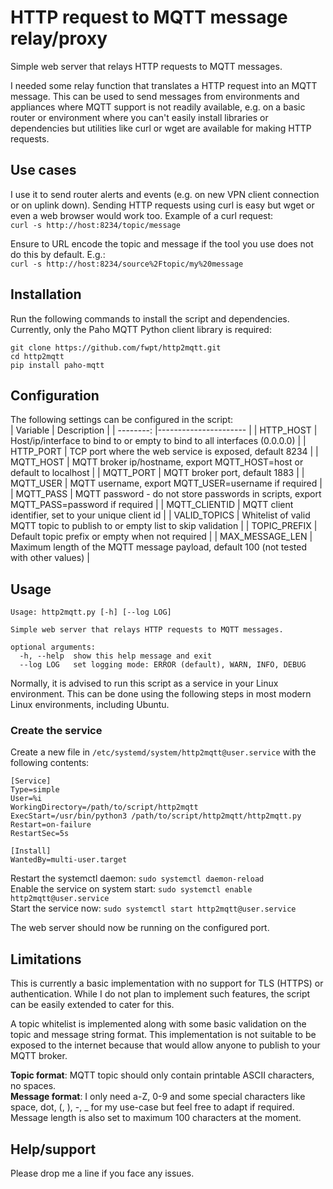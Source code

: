 # HTTP request to MQTT message relay/proxy
Simple web server that relays HTTP requests to MQTT messages.   

I needed some relay function that translates a HTTP request into an MQTT message. This can be used to send messages from environments and appliances where MQTT support is not readily available, e.g. on a basic router or environment where you can't easily install libraries or dependencies but utilities like curl or wget are available for making HTTP requests.   

## Use cases
I use it to send router alerts and events (e.g. on new VPN client connection or on uplink down). Sending HTTP requests using curl is easy but wget or even a web browser would work too. Example of a curl request:   
`curl -s http://host:8234/topic/message`   

Ensure to URL encode the topic and message if the tool you use does not do this by default. E.g.:   
`curl -s http://host:8234/source%2Ftopic/my%20message`   

## Installation
Run the following commands to install the script and dependencies. Currently, only the Paho MQTT Python client library is required:
```
git clone https://github.com/fwpt/http2mqtt.git
cd http2mqtt
pip install paho-mqtt
```

## Configuration
The following settings can be configured in the script:   
| Variable  | Description           |
| --------: |---------------------- |
| HTTP_HOST | Host/ip/interface to bind to or empty to bind to all interfaces (0.0.0.0) | 
| HTTP_PORT | TCP port where the web service is exposed, default 8234 |
| MQTT_HOST | MQTT broker ip/hostname, export MQTT_HOST=host or default to localhost |
| MQTT_PORT | MQTT broker port, default 1883 |
| MQTT_USER | MQTT username, export MQTT_USER=username if required |
| MQTT_PASS | MQTT password - do not store passwords in scripts, export MQTT_PASS=password if required |
| MQTT_CLIENTID | MQTT client identifier, set to your unique client id |
| VALID_TOPICS | Whitelist of valid MQTT topic to publish to or empty list to skip validation |
| TOPIC_PREFIX | Default topic prefix or empty when not required |
| MAX_MESSAGE_LEN | Maximum length of the MQTT message payload, default 100 (not tested with other values) |

## Usage
```
Usage: http2mqtt.py [-h] [--log LOG]

Simple web server that relays HTTP requests to MQTT messages.

optional arguments:
  -h, --help  show this help message and exit
  --log LOG   set logging mode: ERROR (default), WARN, INFO, DEBUG
```

Normally, it is advised to run this script as a service in your Linux environment. This can be done using the following steps in most modern Linux environments, including Ubuntu.

### Create the service
Create a new file in `/etc/systemd/system/http2mqtt@user.service` with the following contents:
```
[Service]
Type=simple
User=%i
WorkingDirectory=/path/to/script/http2mqtt
ExecStart=/usr/bin/python3 /path/to/script/http2mqtt/http2mqtt.py
Restart=on-failure
RestartSec=5s

[Install]
WantedBy=multi-user.target
```
Restart the systemctl daemon: `sudo systemctl daemon-reload`   
Enable the service on system start: `sudo systemctl enable http2mqtt@user.service`   
Start the service now: `sudo systemctl start http2mqtt@user.service`    

The web server should now be running on the configured port. 

## Limitations
This is currently a basic implementation with no support for TLS (HTTPS) or authentication. While I do not plan to implement such features, the script can be easily extended to cater for this.  

A topic whitelist is implemented along with some basic validation on the topic and message string format. This implementation is not suitable to be exposed to the internet because that would allow anyone to publish to your MQTT broker. 

**Topic format**: MQTT topic should only contain printable ASCII characters, no spaces.   
**Message format**: I only need a-Z, 0-9 and some special characters like space, dot, (, ), -, _ for my use-case but feel free to adapt if required. Message length is also set to maximum 100 characters at the moment.   

## Help/support
Please drop me a line if you face any issues.   
